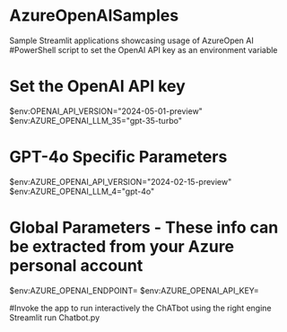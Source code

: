 # AzureOpenAISamples
Sample Streamlit applications showcasing usage of AzureOpen AI 
#PowerShell script to set the OpenAI API key as an environment variable

# Set the OpenAI API key
$env:OPENAI_API_VERSION="2024-05-01-preview"
$env:AZURE_OPENAI_LLM_35="gpt-35-turbo"

# GPT-4o Specific Parameters
$env:AZURE_OPENAI_API_VERSION="2024-02-15-preview"
$env:AZURE_OPENAI_LLM_4="gpt-4o"

# Global Parameters  - These info can be extracted from your Azure personal account 
$env:AZURE_OPENAI_ENDPOINT=  <Your Endpoint>
$env:AZURE_OPENAI_API_KEY=  <Your key>

#Invoke the app to run interactively the ChATbot using the right engine
Streamlit run Chatbot.py 
